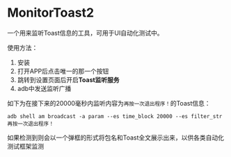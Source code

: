 # MonitorToast2

一个用来监听Toast信息的工具，可用于UI自动化测试中。

使用方法：

1. 安装
2. 打开APP后点击唯一的那一个按钮
3. 跳转到设置页面后开启**Toast监听服务**
4. adb中发送监听广播

如下为在接下来的20000毫秒内监听内容为`再按一次退出程序！`的Toast信息：

    adb shell am broadcast -a param --es time_block 20000 --es filter_str 再按一次退出程序！

如果检测到则会以一个弹框的形式将包名和Toast全文展示出来，以供各类自动化测试框架监测
